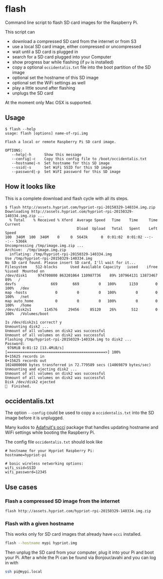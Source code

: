 # flash
Command line script to flash SD card images for the Raspberry Pi.

This script can

* download a compressed SD card from the internet or from S3
* use a local SD card image, either compressed or uncompressed
* wait until a SD card is plugged in
* search for a SD card plugged into your Computer
* show progress bar while flashing (if `pv` is installed)
* copy a optional `occidentalis.txt` file into the boot partition of the SD image
* optional set the hostname of this SD image
* optional set the WiFi settings as well
* play a little sound after flashing
* unplugs the SD card

At the moment only Mac OSX is supported.

## Usage

```
$ flash --help
usage: flash [options] name-of-rpi.img

Flash a local or remote Raspberry Pi SD card image.

OPTIONS:
   --help|-h      Show this message
   --config|-c    Copy this config file to /boot/occidentalis.txt
   --hostname|-n  Set hostname for this SD image
   --ssid|-s      Set WiFi SSID for this SD image
   --password|-p  Set WiFI password for this SD image
```

## How it looks like

This is a complete download and flash cycle with all its steps.

```
$ flash http://assets.hypriot.com/hypriot-rpi-20150329-140334.img.zip
Downloading http://assets.hypriot.com/hypriot-rpi-20150329-140334.img.zip ...
  % Total    % Received % Xferd  Average Speed   Time    Time     Time  Current
                                 Dload  Upload   Total   Spent    Left  Speed
100  346M  100  346M    0     0  5643k      0  0:01:02  0:01:02 --:--:-- 5366k
Uncompressing /tmp/image.img.zip ...
Archive:  /tmp/image.img.zip
  inflating: /tmp/hypriot-rpi-20150329-140334.img  
Use /tmp/hypriot-rpi-20150329-140334.img
No SD card found. Please insert SD card, I'll wait for it...
Filesystem    512-blocks      Used Available Capacity   iused    ifree %iused  Mounted on
/dev/disk1     974700800 863201064 110987736    89% 107964131 13873467   89%   /
devfs                669       669         0   100%      1159        0  100%   /dev
map -hosts             0         0         0   100%         0        0  100%   /net
map auto_home          0         0         0   100%         0        0  100%   /home
/dev/disk2s1      114576     29456     85120    26%       512        0  100%   /Volumes/boot

Is /dev/disk2s1 correct? y
Unmounting disk2 ...
Unmount of all volumes on disk2 was successful
Unmount of all volumes on disk2 was successful
Flashing /tmp/hypriot-rpi-20150329-140334.img to disk2 ...
Password:
 976MiB 0:01:12 [13.4MiB/s] [=============================================>] 100%
0+15625 records in
0+15625 records out
1024000000 bytes transferred in 72.779589 secs (14069879 bytes/sec)
Unmounting and ejecting disk2 ...
Unmount of all volumes on disk2 was successful
Unmount of all volumes on disk2 was successful
Disk /dev/disk2 ejected
🍺  Finished.
```

## occidentalis.txt

The option `--config` could be used to copy a `occidentalis.txt` into the SD image before it is unplugged.

Many kudos to [Adafruit's occi](https://github.com/adafruit/Adafruit-Occi) package that handles updating hostname and WiFi settings while booting the Raspberry Pi.

The config file `occidentalis.txt` should look like

```
# hostname for your Hypriot Raspberry Pi:
hostname=hypriot-pi

# basic wireless networking options:
wifi_ssid=SSID
wifi_password=12345
```

## Use cases

### Flash a compressed SD image from the internet

```bash
flash http://assets.hypriot.com/hypriot-rpi-20150329-140334.img.zip
```

### Flash with a given hostname

This works only for SD card images that already have `occi` installed.

```bash
flash --hostname mypi hypriot.img
```

Then unplug the SD card from your computer, plug it into your Pi and boot your Pi. After a while the Pi can be found via Bonjour/avahi and you can log in with

```bash
ssh pi@mypi.local
```
